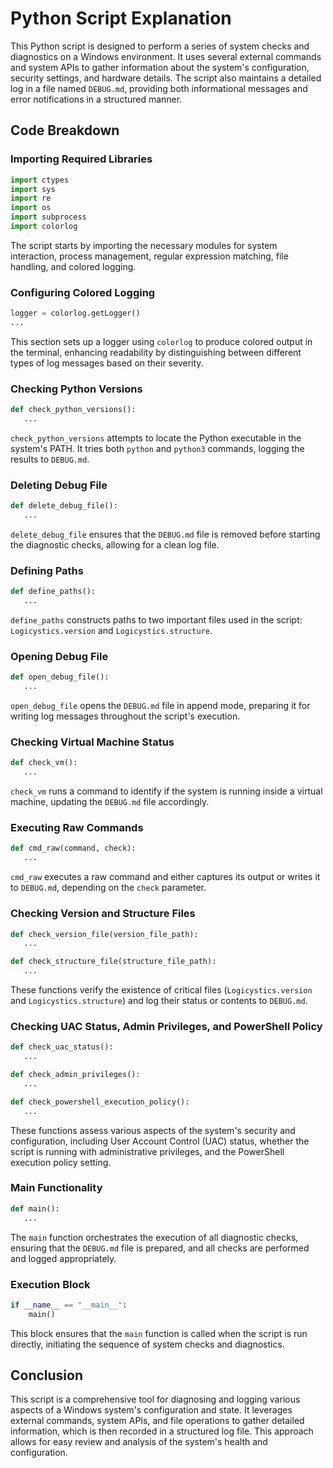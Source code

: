 # Python Script Explanation

This Python script is designed to perform a series of system checks and diagnostics on a Windows environment. It uses several external commands and system APIs to gather information about the system's configuration, security settings, and hardware details. The script also maintains a detailed log in a file named `DEBUG.md`, providing both informational messages and error notifications in a structured manner.

## Code Breakdown

### Importing Required Libraries

```python
import ctypes
import sys
import re
import os
import subprocess
import colorlog
```

The script starts by importing the necessary modules for system interaction, process management, regular expression matching, file handling, and colored logging.

### Configuring Colored Logging

```python
logger = colorlog.getLogger()
...
```

This section sets up a logger using `colorlog` to produce colored output in the terminal, enhancing readability by distinguishing between different types of log messages based on their severity.

### Checking Python Versions

```python
def check_python_versions():
   ...
```

`check_python_versions` attempts to locate the Python executable in the system's PATH. It tries both `python` and `python3` commands, logging the results to `DEBUG.md`.

### Deleting Debug File

```python
def delete_debug_file():
   ...
```

`delete_debug_file` ensures that the `DEBUG.md` file is removed before starting the diagnostic checks, allowing for a clean log file.

### Defining Paths

```python
def define_paths():
   ...
```

`define_paths` constructs paths to two important files used in the script: `Logicystics.version` and `Logicystics.structure`.

### Opening Debug File

```python
def open_debug_file():
   ...
```

`open_debug_file` opens the `DEBUG.md` file in append mode, preparing it for writing log messages throughout the script's execution.

### Checking Virtual Machine Status

```python
def check_vm():
   ...
```

`check_vm` runs a command to identify if the system is running inside a virtual machine, updating the `DEBUG.md` file accordingly.

### Executing Raw Commands

```python
def cmd_raw(command, check):
   ...
```

`cmd_raw` executes a raw command and either captures its output or writes it to `DEBUG.md`, depending on the `check` parameter.

### Checking Version and Structure Files

```python
def check_version_file(version_file_path):
   ...

def check_structure_file(structure_file_path):
   ...
```

These functions verify the existence of critical files (`Logicystics.version` and `Logicystics.structure`) and log their status or contents to `DEBUG.md`.

### Checking UAC Status, Admin Privileges, and PowerShell Policy

```python
def check_uac_status():
   ...

def check_admin_privileges():
   ...

def check_powershell_execution_policy():
   ...
```

These functions assess various aspects of the system's security and configuration, including User Account Control (UAC) status, whether the script is running with administrative privileges, and the PowerShell execution policy setting.

### Main Functionality

```python
def main():
   ...
```

The `main` function orchestrates the execution of all diagnostic checks, ensuring that the `DEBUG.md` file is prepared, and all checks are performed and logged appropriately.

### Execution Block

```python
if __name__ == "__main__":
    main()
```

This block ensures that the `main` function is called when the script is run directly, initiating the sequence of system checks and diagnostics.

## Conclusion

This script is a comprehensive tool for diagnosing and logging various aspects of a Windows system's configuration and state. It leverages external commands, system APIs, and file operations to gather detailed information, which is then recorded in a structured log file. This approach allows for easy review and analysis of the system's health and configuration.